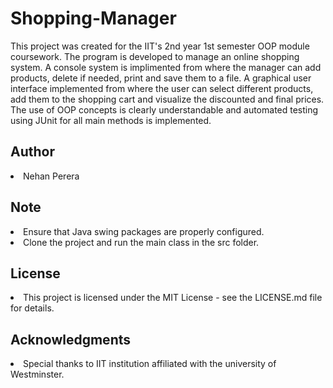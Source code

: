 # Shopping-Manager

This project was created for the IIT's 2nd year 1st semester OOP module coursework. The program is developed to manage an online shopping system. A console system is implimented from where the manager can add products, delete if needed, print and save them to a file. A graphical user interface implemented from where the user can select different products, add them to the shopping cart and visualize the discounted and final prices. The use of OOP concepts is clearly understandable and automated testing using JUnit for all main methods is implemented.

## Author
<li>Nehan Perera</li>

## Note 
<li>Ensure that Java swing packages are properly configured.</li>
<li>Clone the project and run the main class in the src folder.</li>

## License
<li>This project is licensed under the MIT License - see the LICENSE.md file for details.</li>

## Acknowledgments
<li>Special thanks to IIT institution affiliated with the university of Westminster.</li>

